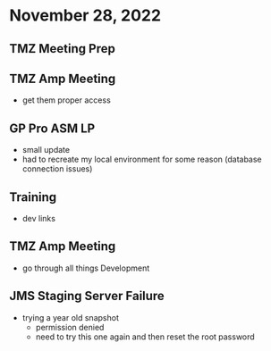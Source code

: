 # November 28, 2022

## TMZ Meeting Prep

## TMZ Amp Meeting
- get them proper access

## GP Pro ASM LP
- small update
- had to recreate my local environment for some reason (database connection issues)

## Training
- dev links

## TMZ Amp Meeting
- go through all things Development

## JMS Staging Server Failure
- trying a year old snapshot
	- permission denied
	- need to try this one again and then reset the root password
	